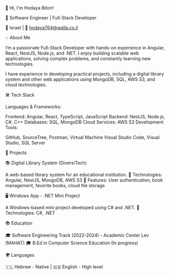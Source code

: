 👋 Hi, I'm Hodaya Biton!

🚀 Software Engineer | Full-Stack Developer

📍 Israel | 📧 hodaya764@walla.co.il

💡 About Me

I’m a passionate Full-Stack Developer with hands-on experience in Angular, React, NestJS, Node.js, and .NET. I enjoy building scalable web applications, solving complex problems, and constantly learning new technologies.

I have experience in developing practical projects, including a digital library system and other web applications using MongoDB, SQL, AWS S3, and cloud technologies.

🛠 Tech Stack

Languages & Frameworks:

Frontend: Angular, React, TypeScript, JavaScript
Backend: NestJS, Node.js, C#, C++
Databases: SQL, MongoDB
Cloud Services: AWS S3
Development Tools:

GitHub, SourceTree, Postman, Virtual Machine
Visual Studio Code, Visual Studio, SQL Server

🌟 Projects

📚 Digital Library System (DiversiTech)

A web-based library system for an educational institution.
🔹 Technologies: Angular, NestJS, MongoDB, AWS S3
🔹 Features: User authentication, book management, favorite books, cloud file storage

🖥 Windows App - .NET Mini Project

A Windows-based mini project developed using C# and .NET.
🔹 Technologies: C#, .NET

📚 Education

🎓 Software Engineering Track (2022-2024) - Academic Center Lev (MAHAT)
🎓 B.Ed in Computer Science Education (In progress)

🌍 Languages

🇮🇱 Hebrew - Native | 🇬🇧 English - High level



<!--
**hodaya03/hodaya03** is a ✨ _special_ ✨ repository because its `README.md` (this file) appears on your GitHub profile.

Here are some ideas to get you started:

- 🔭 I’m currently working on ...
- 🌱 I’m currently learning ...
- 👯 I’m looking to collaborate on ...
- 🤔 I’m looking for help with ...
- 💬 Ask me about ...
- 📫 How to reach me: ...
- 😄 Pronouns: ...
- ⚡ Fun fact: ...
-->
